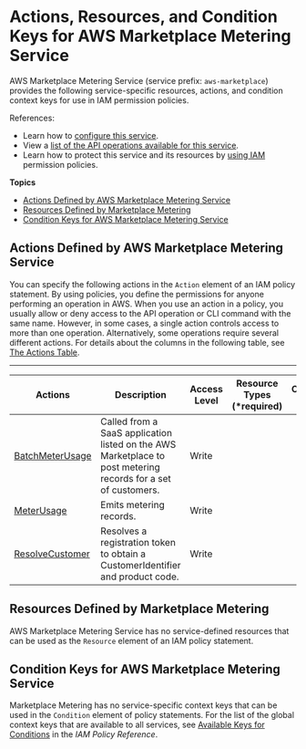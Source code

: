 # Actions, Resources, and Condition Keys for AWS Marketplace Metering Service<a name="list_awsmarketplacemeteringservice"></a>

AWS Marketplace Metering Service \(service prefix: `aws-marketplace`\) provides the following service\-specific resources, actions, and condition context keys for use in IAM permission policies\.

References:
+ Learn how to [configure this service](http://docs.aws.amazon.com/marketplace/latest/controlling-access/)\.
+ View a [list of the API operations available for this service](http://docs.aws.amazon.com/marketplacemetering/latest/APIReference/)\.
+ Learn how to protect this service and its resources by [using IAM](http://docs.aws.amazon.com/marketplace/latest/controlling-access/ControllingAccessToAWSMarketplaceSubscriptions.html#SummaryOfAWSMarketplaceSubscriptionsPermissions) permission policies\.

**Topics**
+ [Actions Defined by AWS Marketplace Metering Service](#awsmarketplacemeteringservice-actions-as-permissions)
+ [Resources Defined by Marketplace Metering](#awsmarketplacemeteringservice-resources-for-iam-policies)
+ [Condition Keys for AWS Marketplace Metering Service](#awsmarketplacemeteringservice-policy-keys)

## Actions Defined by AWS Marketplace Metering Service<a name="awsmarketplacemeteringservice-actions-as-permissions"></a>

You can specify the following actions in the `Action` element of an IAM policy statement\. By using policies, you define the permissions for anyone performing an operation in AWS\. When you use an action in a policy, you usually allow or deny access to the API operation or CLI command with the same name\. However, in some cases, a single action controls access to more than one operation\. Alternatively, some operations require several different actions\. For details about the columns in the following table, see [The Actions Table](reference_policies_actions-resources-contextkeys.md#actions_table)\.


****  

| Actions | Description | Access Level | Resource Types \(\*required\) | Condition Keys | Dependent Actions | 
| --- | --- | --- | --- | --- | --- | 
|   [ BatchMeterUsage ](http://docs.aws.amazon.com/marketplacemetering/latest/APIReference/API_BatchMeterUsage.html)  | Called from a SaaS application listed on the AWS Marketplace to post metering records for a set of customers\. | Write |  |  |  | 
|   [ MeterUsage ](http://docs.aws.amazon.com/marketplacemetering/latest/APIReference/API_MeterUsage.html)  | Emits metering records\. | Write |  |  |  | 
|   [ ResolveCustomer ](http://docs.aws.amazon.com/marketplacemetering/latest/APIReference/API_ResolveCustomer.html)  | Resolves a registration token to obtain a CustomerIdentifier and product code\. | Write |  |  |  | 

## Resources Defined by Marketplace Metering<a name="awsmarketplacemeteringservice-resources-for-iam-policies"></a>

AWS Marketplace Metering Service has no service\-defined resources that can be used as the `Resource` element of an IAM policy statement\.

## Condition Keys for AWS Marketplace Metering Service<a name="awsmarketplacemeteringservice-policy-keys"></a>

Marketplace Metering has no service\-specific context keys that can be used in the `Condition` element of policy statements\. For the list of the global context keys that are available to all services, see [Available Keys for Conditions](reference_policies_condition-keys.html#AvailableKeys) in the *IAM Policy Reference*\.